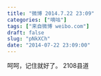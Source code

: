 ```yaml
---
title: "微博 2014.7.22 23:09"
categories: ["嘀咕"]
tags: ["来自微博 weibo.com"]
draft: false
slug: "pNkXCh"
date: "2014-07-22 23:09:00"
---
```


<p>呵呵，记住就好了。 2108县道 ​​​​</p>
